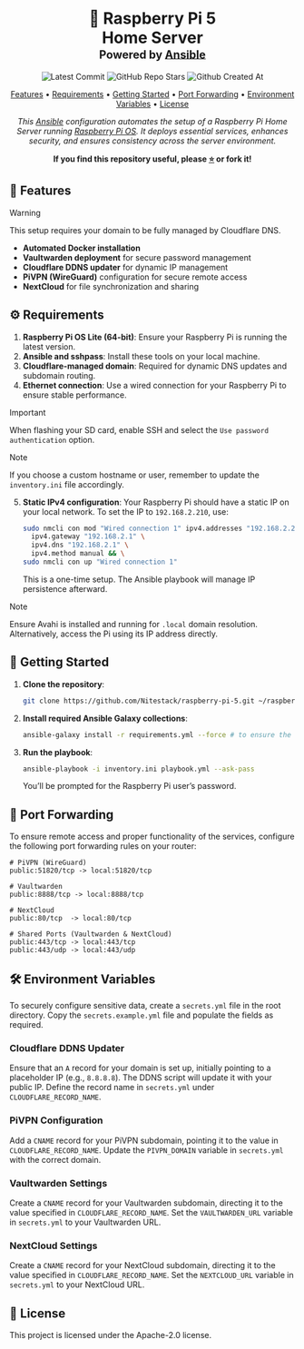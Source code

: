 <div align="center">
<h1>
  🍓 Raspberry Pi 5
  <br/>
  Home Server
  <br/>
  <sup>
    <sub>Powered by <a href="https://www.ansible.com/" target="_blank">Ansible</a></sub>
  </sup>
</h1>

![Latest Commit](https://img.shields.io/github/last-commit/Nitestack/raspberry-pi-5?style=for-the-badge)
![GitHub Repo Stars](https://img.shields.io/github/stars/Nitestack/raspberry-pi-5?style=for-the-badge)
![Github Created At](https://img.shields.io/github/created-at/Nitestack/raspberry-pi-5?style=for-the-badge)

[Features](#-features) • [Requirements](#️-requirements) • [Getting Started](#-getting-started) • [Port Forwarding](#-port-forwarding) • [Environment Variables](#-environment-variables) • [License](#-license)

_This [Ansible](https://www.ansible.com) configuration automates the setup of a Raspberry Pi Home Server running [Raspberry Pi OS](https://www.raspberrypi.com/software). It deploys essential services, enhances security, and ensures consistency across the server environment._

<p>
  <strong>If you find this repository useful, please <a href="#" title="star">⭐️</a> or fork it!</strong>
</p>
</div>

## 🚀 Features

> [!Warning]
> This setup requires your domain to be fully managed by Cloudflare DNS.

- **Automated Docker installation**
- **Vaultwarden deployment** for secure password management
- **Cloudflare DDNS updater** for dynamic IP management
- **PiVPN (WireGuard)** configuration for secure remote access
- **NextCloud** for file synchronization and sharing

## ⚙️ Requirements

1. **Raspberry Pi OS Lite (64-bit)**: Ensure your Raspberry Pi is running the latest version.
2. **Ansible and sshpass**: Install these tools on your local machine.
3. **Cloudflare-managed domain**: Required for dynamic DNS updates and subdomain routing.
4. **Ethernet connection**: Use a wired connection for your Raspberry Pi to ensure stable performance.

> [!Important]
> When flashing your SD card, enable SSH and select the `Use password authentication` option.

> [!Note]
> If you choose a custom hostname or user, remember to update the `inventory.ini` file accordingly.

5. **Static IPv4 configuration**: Your Raspberry Pi should have a static IP on your local network. To set the IP to `192.168.2.210`, use:

   ```sh
   sudo nmcli con mod "Wired connection 1" ipv4.addresses "192.168.2.210/24" \
     ipv4.gateway "192.168.2.1" \
     ipv4.dns "192.168.2.1" \
     ipv4.method manual && \
   sudo nmcli con up "Wired connection 1"
   ```

   This is a one-time setup. The Ansible playbook will manage IP persistence afterward.

> [!Note]
> Ensure Avahi is installed and running for `.local` domain resolution. Alternatively, access the Pi using its IP address directly.

## 🏁 Getting Started

1. **Clone the repository**:

   ```sh
   git clone https://github.com/Nitestack/raspberry-pi-5.git ~/raspberry-pi-5
   ```

2. **Install required Ansible Galaxy collections**:

   ```sh
   ansible-galaxy install -r requirements.yml --force # to ensure the latest versions
   ```

3. **Run the playbook**:

   ```sh
   ansible-playbook -i inventory.ini playbook.yml --ask-pass
   ```

   You’ll be prompted for the Raspberry Pi user’s password.

## 🔌 Port Forwarding

To ensure remote access and proper functionality of the services, configure the following port forwarding rules on your router:

```plaintext
# PiVPN (WireGuard)
public:51820/tcp -> local:51820/tcp

# Vaultwarden
public:8888/tcp -> local:8888/tcp

# NextCloud
public:80/tcp  -> local:80/tcp

# Shared Ports (Vaultwarden & NextCloud)
public:443/tcp -> local:443/tcp
public:443/udp -> local:443/udp
```

## 🛠️ Environment Variables

To securely configure sensitive data, create a `secrets.yml` file in the root directory. Copy the `secrets.example.yml` file and populate the fields as required.

### Cloudflare DDNS Updater

Ensure that an `A` record for your domain is set up, initially pointing to a placeholder IP (e.g., `8.8.8.8`). The DDNS script will update it with your public IP. Define the record name in `secrets.yml` under `CLOUDFLARE_RECORD_NAME`.

### PiVPN Configuration

Add a `CNAME` record for your PiVPN subdomain, pointing it to the value in `CLOUDFLARE_RECORD_NAME`. Update the `PIVPN_DOMAIN` variable in `secrets.yml` with the correct domain.

### Vaultwarden Settings

Create a `CNAME` record for your Vaultwarden subdomain, directing it to the value specified in `CLOUDFLARE_RECORD_NAME`. Set the `VAULTWARDEN_URL` variable in `secrets.yml` to your Vaultwarden URL.

### NextCloud Settings

Create a `CNAME` record for your NextCloud subdomain, directing it to the value specified in `CLOUDFLARE_RECORD_NAME`. Set the `NEXTCLOUD_URL` variable in `secrets.yml` to your NextCloud URL.

## 📝 License

This project is licensed under the Apache-2.0 license.
